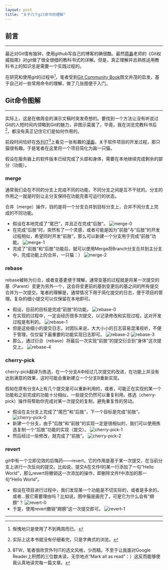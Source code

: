 ```yaml
---
layout: post
title: "关于几个git命令的理解"
---
```


## 前言 ##
---
最近对Git情有独钟，使用github写自己的博客的确很酷。最然[蒋鑫][]老师的《Git权威指南》对git做了很全很细的教科书式的详解。但是，真正理解并且熟练运用教科书上的知识总是需要一个实践过程的。

在研究和使用git的过程中[^1]，笔者受到[Git Community Book][]图文并茂的启发，基于自己对一些常用命令的理解，做了几张图便于入门。

## Git命令图解 ##
---
实际上，这是在做周会的演示文稿时突发奇想的。要找到一个方法让没有听说过Git的人短时间内领略到Git的魅力，非图示莫属了。毕竟，我在浏览完教科书后[^3]，都没有真正记住它们是如何作用的。

前段时间恰好在[外刊IT][][^2]上看见一张有趣的[漫画][]，关于软件项目的开发过程，那只猫很有趣。于是笔者在这里将一个项目简化为画一只猫。

假设在服务器上的软件版本已经完成了头部和身体，需要在本地继续完成剩余的部分（功能）。

### merge ###
通常我们会在不同的分支上完成不同的功能，不同分支之间是互不干扰的。分支的作用之一就是时刻让主分支保持在功能完善可运行的状态。

合并（merge）操作，目的是将一个分支合并到目标分支上，合并不同分支上完成的不同功能。

- 假设在本地完成了“尾巴”，并且正在完成“后肢”。
	![merge-0](/images/posts/2012-12-28-merge-0.png)
- 在完成“后肢”时，突然有了一个灵感，或者可能是因为“前肢”与“后肢”的开发过程相似，希望同时开发“前肢”，那么可以新建一个分支用于完成“前肢”功能。
	![merge-1](/images/posts/2012-12-28-merge-1.png)
- 完成了“前肢”和“后肢”功能后，就可以使用Merge将Branch分支合并到主分支中，完成功能上的合并，一只猫：）
	![merge-2](/images/posts/2012-12-28-merge-2.png)

### rebase ###
rebase被称为衍合，或者变基更便于理解，通常变基的过程就是将某一次提交的基（Parent）变更为另外一个，这会将变更前的基到变更后的基之间的所有提交合并为一次提交。笔者的理解是，通常情况下用于简化提交的日志，便于项目的管理。复杂的细小提交可以仅保留在本地即可。

- 假设，目前的目标是完成“前肢”的功能。
	![rebase-0](/images/posts/2012-12-28-rebase-0.png)
- 在实现的过程中，一定会经历很多次提交，以记录修改和实现过程，这对开发过程是有利的。
	![rebase-1](/images/posts/2012-12-28-rebase-1.png)
- 但是这些细小的提交日志，对团队来说，大大小小的日志容易混淆视听，不便于管理，仅仅留下最重要的功能实现日志即可。
	![rebase-2](/images/posts/2012-12-28-rebase-2.png)
	![rebase-3](/images/posts/2012-12-28-rebase-3.png)
- 那么，通过衍合（rebase）将最后一次实现“前肢”的提交衍合到“身体”这次提交上。
	![rebase-4](/images/posts/2012-12-28-rebase-4.png)

### cherry-pick ###
cherry-pick翻译为拣选，在一个分支A中经过几次提交的改进，在功能上并没有达到满意的效果，这时可能会重新建立一个分支B重新实现。

假如在原有分支A上有几个提交是可以重新利用的，或者，可能正在实现的某一个功能和之前完成的功能十分相似，一些提交仍然可以重复利用。拣选（cherry-pick）操作将帮助你完成对某一次提交的复制，避免重复性的劳动。

- 假设在主分支上完成了“尾巴”和“后肢”，下一个目标是完成“前肢”。
    ![cherry-pick-0](/images/posts/2012-12-28-cherry-pick-0.png)
- 新建一个分支，由于“后肢”和“前肢”的实现一定是很相似的，我们可以使用拣选复制一个“后肢”功能的实现（提交）。
    ![cherry-pick-1](/images/posts/2012-12-28-cherry-pick-1.png)
- 然后经过一些修改，就完成了“前肢”。
    ![cherry-pick-2](/images/posts/2012-12-28-cherry-pick-2.png)

### revert ###
git中有一个立即见效的后悔药——revert，它的作用是基于某一次提交，在当前分支上进行一次反向的提交。比如说，提交A在文件f的某一行添加了一句“Hello World”，那么revert将撤销这一次添加的操作，即删除文件f中添加的那一句“Hello World”。

- 假设在项目进行过程中，我们发现某一个功能是不切实际的，或者是多余的，或者...狠它需要理由吗？比如说，图中猫是画完了，可是它为什么会有“翅膀”？
    ![revert-0](/images/posts/2012-12-28-revert-0.png)
- 于是，使用revert撤销“翅膀”这一次提交即可。
    ![revert-1](/images/posts/2012-12-28-revert-1.png)

---
[^1]: 惭愧地只是使用了不到两周而已。

[^2]: BTW，笔者很欣赏外刊IT的选文风格，少而精。不至于让我面对Google Reader上积攒的三位数未读，无奈地点“Mark all as read”：）这反而能够使我认真地读完每一篇文章。

[^3]: 实际上这本书就没有仔细看完，只是字典式的浏览。

[蒋鑫]: http://www.worldhello.net
[Git Community Book]: http://gitbook.liuhui998.com
[外刊IT]: http://www.aqee.net
[漫画]: http://www.aqee.net/software-en-jpg/
